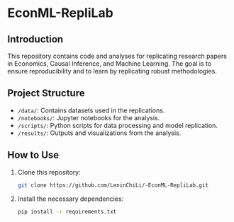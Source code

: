 # EconML-RepliLab
## Introduction
This repository contains code and analyses for replicating research papers in Economics, Causal Inference, and Machine Learning. The goal is to ensure reproducibility and to learn by replicating robust methodologies.

## Project Structure
- `/data/`: Contains datasets used in the replications.
- `/notebooks/`: Jupyter notebooks for the analysis.
- `/scripts/`: Python scripts for data processing and model replication.
- `/results/`: Outputs and visualizations from the analysis.

## How to Use
1. Clone this repository:
   ```bash
   git clone https://github.com/LeninChiLi/-EconML-RepliLab.git
   ```
2. Install the necessary dependencies:
   ```bash
   pip install -r requirements.txt
   ```
